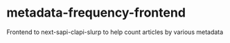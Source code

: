 # metadata-frequency-frontend
Frontend to next-sapi-clapi-slurp to help count articles by various metadata
